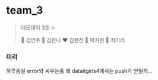 # team_3

> 데모데이 3조 :fire:
>
> :black_heart: 김연주 :blue_heart: 김한나 :heart: 김현진 :green_heart: 박지현 :purple_heart: 최미리

### 미리

하루종일 error와 싸우는중
왜 dataitgirls4에서는 push가 안될까...
